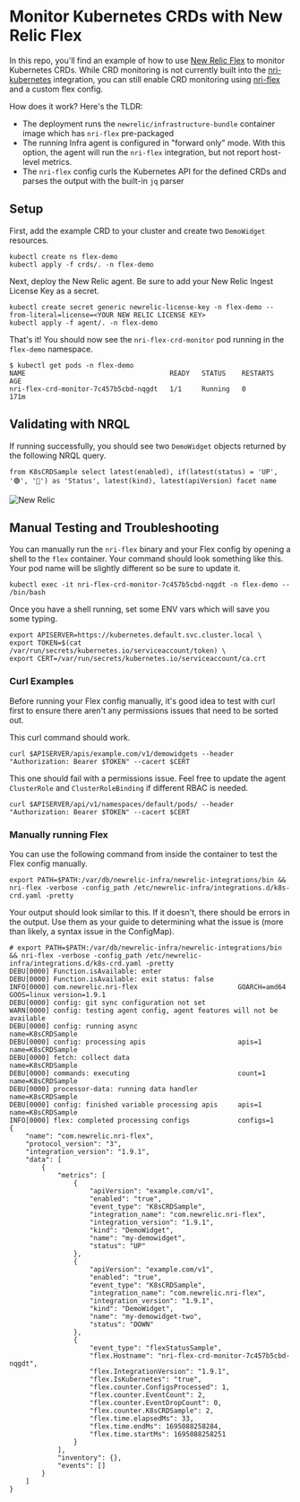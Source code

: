 # Monitor Kubernetes CRDs with New Relic Flex

In this repo, you'll find an example of how to use [New Relic Flex](https://github.com/newrelic/nri-flex) to monitor Kubernetes CRDs.  While CRD monitoring is not currently built into the [nri-kubernetes](https://github.com/newrelic/nri-kubernetes) integration, you can still enable CRD monitoring using [nri-flex](https://github.com/newrelic/nri-flex) and a custom flex config.  

How does it work?  Here's the TLDR:

- The deployment runs the `newrelic/infrastructure-bundle` container image which has `nri-flex` pre-packaged
- The running Infra agent is configured in "forward only" mode.  With this option, the agent will run the `nri-flex` integration, but not report host-level metrics.
- The `nri-flex` config curls the Kubernetes API for the defined CRDs and parses the output with the built-in `jq` parser


## Setup

First, add the example CRD to your cluster and create two `DemoWidget` resources.

```
kubectl create ns flex-demo
kubectl apply -f crds/. -n flex-demo
```

Next, deploy the New Relic agent.  Be sure to add your New Relic Ingest License Key as a secret.

```
kubectl create secret generic newrelic-license-key -n flex-demo --from-literal=license=<YOUR NEW RELIC LICENSE KEY>
kubectl apply -f agent/. -n flex-demo
```

That's it!  You should now see the `nri-flex-crd-monitor` pod running in the `flex-demo` namespace.

```
$ kubectl get pods -n flex-demo
NAME                                    READY   STATUS    RESTARTS   AGE
nri-flex-crd-monitor-7c457b5cbd-nqgdt   1/1     Running   0          171m
```

## Validating with NRQL

If running successfully, you should see two `DemoWidget` objects returned by the following NRQL query.

```
from K8sCRDSample select latest(enabled), if(latest(status) = 'UP', '🟢', '🔴') as 'Status', latest(kind), latest(apiVersion) facet name 
```

![New Relic](https://p191.p3.n0.cdn.getcloudapp.com/items/12uQ6GJq/092c8ce4-3393-465b-89d0-cfa705c64607.jpg?v=a2a00427366a0bec507c3124c26e9295)


## Manual Testing and Troubleshooting

You can manually run the `nri-flex` binary and your Flex config by opening a shell to the `flex` container.  Your command should look something like this.  Your pod name will be slightly different so be sure to update it.

```
kubectl exec -it nri-flex-crd-monitor-7c457b5cbd-nqgdt -n flex-demo -- /bin/bash
```

Once you have a shell running, set some ENV vars which will save you some typing.

```
export APISERVER=https://kubernetes.default.svc.cluster.local \
export TOKEN=$(cat /var/run/secrets/kubernetes.io/serviceaccount/token) \
export CERT=/var/run/secrets/kubernetes.io/serviceaccount/ca.crt
```

### Curl Examples

Before running your Flex config manually, it's good idea to test with curl first to ensure there aren't any permissions issues that need to be sorted out.

This curl command should work.
```
curl $APISERVER/apis/example.com/v1/demowidgets --header "Authorization: Bearer $TOKEN" --cacert $CERT
```

This one should fail with a permissions issue.  Feel free to update the agent `ClusterRole` and `ClusterRoleBinding` if different RBAC is needed.

```
curl $APISERVER/api/v1/namespaces/default/pods/ --header "Authorization: Bearer $TOKEN" --cacert $CERT
```

### Manually running Flex

You can use the following command from inside the container to test the Flex config manually.

```
export PATH=$PATH:/var/db/newrelic-infra/newrelic-integrations/bin && nri-flex -verbose -config_path /etc/newrelic-infra/integrations.d/k8s-crd.yaml -pretty
```

Your output should look similar to this.  If it doesn't, there should be errors in the output.  Use them as your guide to determining what the issue is (more than likely, a syntax issue in the ConfigMap).

```
# export PATH=$PATH:/var/db/newrelic-infra/newrelic-integrations/bin && nri-flex -verbose -config_path /etc/newrelic-infra/integrations.d/k8s-crd.yaml -pretty
DEBU[0000] Function.isAvailable: enter
DEBU[0000] Function.isAvailable: exit status: false
INFO[0000] com.newrelic.nri-flex                         GOARCH=amd64 GOOS=linux version=1.9.1
DEBU[0000] config: git sync configuration not set
WARN[0000] config: testing agent config, agent features will not be available
DEBU[0000] config: running async                         name=K8sCRDSample
DEBU[0000] config: processing apis                       apis=1 name=K8sCRDSample
DEBU[0000] fetch: collect data                           name=K8sCRDSample
DEBU[0000] commands: executing                           count=1 name=K8sCRDSample
DEBU[0000] processor-data: running data handler          name=K8sCRDSample
DEBU[0000] config: finished variable processing apis     apis=1 name=K8sCRDSample
INFO[0000] flex: completed processing configs            configs=1
{
	"name": "com.newrelic.nri-flex",
	"protocol_version": "3",
	"integration_version": "1.9.1",
	"data": [
		{
			"metrics": [
				{
					"apiVersion": "example.com/v1",
					"enabled": "true",
					"event_type": "K8sCRDSample",
					"integration_name": "com.newrelic.nri-flex",
					"integration_version": "1.9.1",
					"kind": "DemoWidget",
					"name": "my-demowidget",
					"status": "UP"
				},
				{
					"apiVersion": "example.com/v1",
					"enabled": "true",
					"event_type": "K8sCRDSample",
					"integration_name": "com.newrelic.nri-flex",
					"integration_version": "1.9.1",
					"kind": "DemoWidget",
					"name": "my-demowidget-two",
					"status": "DOWN"
				},
				{
					"event_type": "flexStatusSample",
					"flex.Hostname": "nri-flex-crd-monitor-7c457b5cbd-nqgdt",
					"flex.IntegrationVersion": "1.9.1",
					"flex.IsKubernetes": "true",
					"flex.counter.ConfigsProcessed": 1,
					"flex.counter.EventCount": 2,
					"flex.counter.EventDropCount": 0,
					"flex.counter.K8sCRDSample": 2,
					"flex.time.elapsedMs": 33,
					"flex.time.endMs": 1695088258284,
					"flex.time.startMs": 1695088258251
				}
			],
			"inventory": {},
			"events": []
		}
	]
}
```


